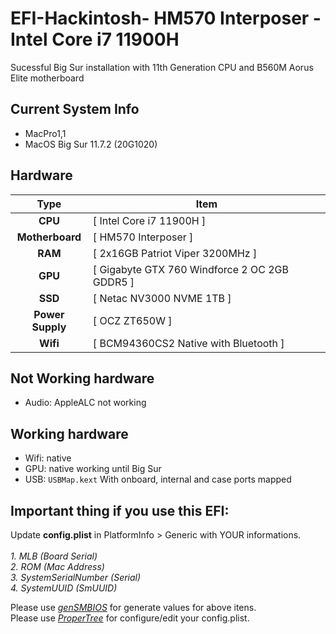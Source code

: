 # EFI-Hackintosh- HM570 Interposer - Intel Core i7 11900H

Sucessful Big Sur installation with 11th Generation CPU and B560M Aorus Elite motherboard

## Current System Info

- MacPro1,1
- MacOS Big Sur 11.7.2 (20G1020)

## Hardware

|       Type       | Item                                          |
| :--------------: | --------------------------------------------- |
|     **CPU**      | [ Intel Core i7 11900H ]                      |
| **Motherboard**  | [ HM570 Interposer ]                          |
|     **RAM**      | [ 2x16GB Patriot Viper 3200MHz ]              |
|     **GPU**      | [ Gigabyte GTX 760 Windforce 2 OC 2GB GDDR5 ] |
|     **SSD**      | [ Netac NV3000 NVME 1TB ]                     |
| **Power Supply** | [ OCZ ZT650W ]                                |
|     **Wifi**     | [ BCM94360CS2 Native with Bluetooth ]         |

## Not Working hardware

- Audio: AppleALC not working

## Working hardware

- Wifi: native
- GPU: native working until Big Sur
- USB: `USBMap.kext` With onboard, internal and case ports mapped

## Important thing if you use this EFI:

Update **config.plist** in PlatformInfo > Generic with YOUR informations.
<br><br>
_1. MLB (Board Serial)
<br> 2. ROM (Mac Address)
<br> 3. SystemSerialNumber (Serial)
<br> 4. SystemUUID (SmUUID)_

Please use [_genSMBIOS_](https://github.com/corpnewt/GenSMBIOS/archive/refs/heads/master.zip) for generate values for above itens.
<br>
Please use [_ProperTree_](https://github.com/corpnewt/ProperTree/archive/refs/heads/master.zip) for configure/edit your config.plist.
